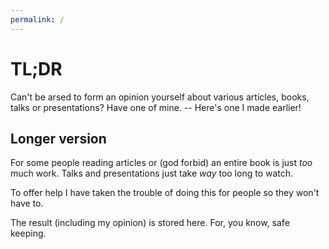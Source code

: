 ```yaml
---
permalink: /
---
```

# TL;DR

Can't be arsed to form an opinion yourself about various articles, books, talks
or presentations? Have one of mine. -- Here's one I made earlier!

## Longer version

For some people reading articles or (god forbid) an entire book is just *too*
much work. Talks and presentations just take *way* too long to watch.

To offer help I have taken the trouble of doing this for people so they won't
have to.

The result (including my opinion) is stored here. For, you know, safe keeping.
